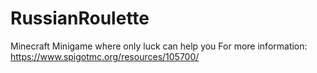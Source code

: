 # RussianRoulette
Minecraft Minigame where only luck can help you
For more information: https://www.spigotmc.org/resources/105700/
